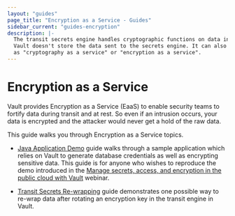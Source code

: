 ```yaml
---
layout: "guides"
page_title: "Encryption as a Service - Guides"
sidebar_current: "guides-encryption"
description: |-
  The transit secrets engine handles cryptographic functions on data in-transit.
  Vault doesn't store the data sent to the secrets engine. It can also be viewed
  as "cryptography as a service" or "encryption as a service".
---
```


# Encryption as a Service

Vault provides Encryption as a Service (EaaS) to enable security teams to
fortify data during transit and at rest. So even if an intrusion occurs, your
data is encrypted and the attacker would never get a hold of the raw data.

This guide walks you through Encryption as a Service topics.

- [Java Application Demo](/guides/encryption/spring-demo.html) guide walks
through a sample application which relies on Vault to generate database
credentials as well as encrypting sensitive data.  This guide is for anyone who
wishes to reproduce the demo introduced in
the [Manage secrets, access, and encryption in the public cloud with Vault](https://www.hashicorp.com/resources/solutions-engineering-webinar-series-episode-2-vault)
webinar.

- [Transit Secrets Re-wrapping](/guides/encryption/transit-rewrap.html) guide
demonstrates one possible way to re-wrap data after rotating an encryption key
in the transit engine in Vault.
